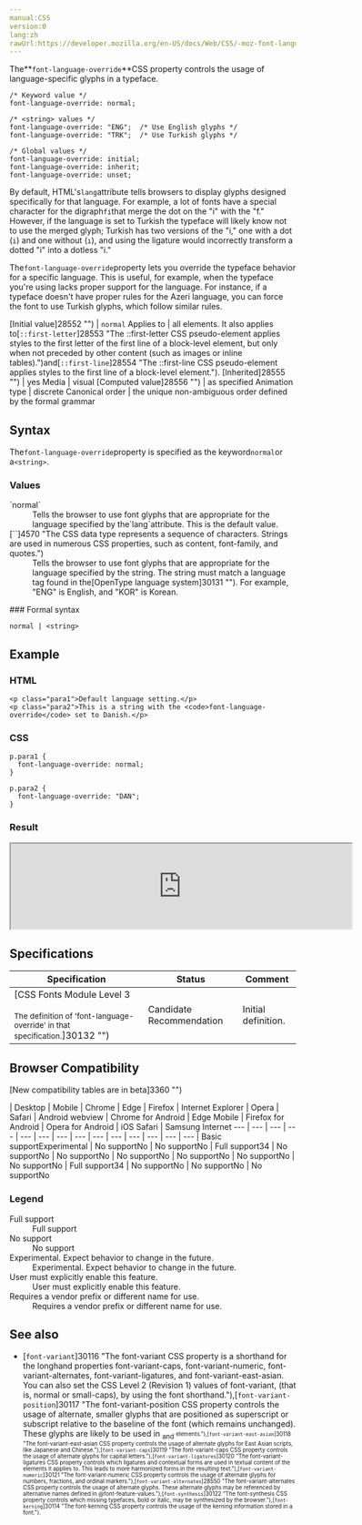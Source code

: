 ```yaml
---
manual:CSS
version:0
lang:zh
rawUrl:https://developer.mozilla.org/en-US/docs/Web/CSS/-moz-font-language-override
---
```






The**`font-language-override`**CSS property controls the usage of language-specific glyphs in a typeface.


```
/* Keyword value */
font-language-override: normal;

/* <string> values */
font-language-override: "ENG";  /* Use English glyphs */
font-language-override: "TRK";  /* Use Turkish glyphs */

/* Global values */
font-language-override: initial;
font-language-override: inherit;
font-language-override: unset;
```


By default, HTML&#39;s`lang`attribute tells browsers to display glyphs designed specifically for that language. For example, a lot of fonts have a special character for the digraph`fi`that merge the dot on the &quot;i&quot; with the &quot;f.&quot; However, if the language is set to Turkish the typeface will likely know not to use the merged glyph; Turkish has two versions of the &quot;i,&quot; one with a dot (`i`) and one without (`ı`), and using the ligature would incorrectly transform a dotted &quot;i&quot; into a dotless &quot;i.&quot;



The`font-language-override`property lets you override the typeface behavior for a specific language. This is useful, for example, when the typeface you&#39;re using lacks proper support for the language. For instance, if a typeface doesn&#39;t have proper rules for the Azeri language, you can force the font to use Turkish glyphs, which follow similar rules.


[Initial value]28552 "") | `normal` 
Applies to | all elements. It also applies to[`::first-letter`]28553 "The ::first-letter CSS pseudo-element applies styles to the first letter of the first line of a block-level element, but only when not preceded by other content (such as images or inline tables).")and[`::first-line`]28554 "The ::first-line CSS pseudo-element applies styles to the first line of a block-level element."). 
[Inherited]28555 "") | yes 
Media | visual 
[Computed value]28556 "") | as specified 
Animation type | discrete 
Canonical order | the unique non-ambiguous order defined by the formal grammar 


## Syntax<a name="Syntax"></a>


The`font-language-override`property is specified as the keyword`normal`or a`<string>`.


### Values<a name="Values"></a>
<dl><dt id=''>`normal`</dt><dd>Tells the browser to use font glyphs that are appropriate for the language specified by the`lang`attribute. This is the default value.</dd><dt id=''>[`<string>`]4570 "The <string> CSS data type represents a sequence of characters. Strings are used in numerous CSS properties, such as content, font-family, and quotes.")</dt><dd>Tells the browser to use font glyphs that are appropriate for the language specified by the string. The string must match a language tag found in the[OpenType language system]30131 ""). For example, &quot;ENG&quot; is English, and &quot;KOR&quot; is Korean.</dd></dl>
### Formal syntax<a name="Formal_syntax"></a>

```
normal | <string>
```

## Example<a name="Example"></a>

### HTML<a name="HTML"></a>

```
<p class="para1">Default language setting.</p>
<p class="para2">This is a string with the <code>font-language-override</code> set to Danish.</p>

```

### CSS<a name="CSS"></a>

```
p.para1 {
  font-language-override: normal;
}

p.para2 {
  font-language-override: "DAN";
}
```

### Result<a name="Result"></a>


<iframe src='https://mdn.mozillademos.org/en-US/docs/Web/CSS/font-language-override$samples/Example?revision=1319161' width='600' height='null'></iframe>



## Specifications<a name="Specifications"></a>

Specification | Status | Comment 
 ---  |  ---  |  ---  | 
[CSS Fonts Module Level 3<br></br><small>The definition of &#39;font-language-override&#39; in that specification.</small>]30132 "") | Candidate Recommendation | Initial definition. 


## Browser Compatibility<a name="Browser_Compatibility"></a>
[New compatibility tables are in beta<i></i>]3360 "")

 | <abbr>Desktop<i></i></abbr> | <abbr>Mobile<i></i></abbr> 
 | <abbr>Chrome<i></i></abbr> | <abbr>Edge<i></i></abbr> | <abbr>Firefox<i></i></abbr> | <abbr>Internet Explorer<i></i></abbr> | <abbr>Opera<i></i></abbr> | <abbr>Safari<i></i></abbr> | <abbr>Android webview<i></i></abbr> | <abbr>Chrome for Android<i></i></abbr> | <abbr>Edge Mobile<i></i></abbr> | <abbr>Firefox for Android<i></i></abbr> | <abbr>Opera for Android<i></i></abbr> | <abbr>iOS Safari<i></i></abbr> | <abbr>Samsung Internet<i></i></abbr> 
 ---  |  ---  |  ---  |  ---  |  ---  |  ---  |  ---  |  ---  |  ---  |  ---  |  ---  |  ---  |  ---  |  ---  | 
Basic support<abbr>Experimental<i></i></abbr> | <abbr>No support</abbr>No | <abbr>No support</abbr>No | <abbr>Full support</abbr>34 | <abbr>No support</abbr>No | <abbr>No support</abbr>No | <abbr>No support</abbr>No | <abbr>No support</abbr>No | <abbr>No support</abbr>No | <abbr>No support</abbr>No | <abbr>Full support</abbr>34 | <abbr>No support</abbr>No | <abbr>No support</abbr>No | <abbr>No support</abbr>No 


### Legend<a name="Legend"></a>
<dl><dt id=''><abbr>Full support</abbr></dt><dd>Full support</dd><dt id=''><abbr>No support</abbr></dt><dd>No support</dd><dt id=''><abbr>Experimental. Expect behavior to change in the future.<i></i></abbr></dt><dd>Experimental. Expect behavior to change in the future.</dd><dt id=''><abbr>User must explicitly enable this feature.<i></i></abbr></dt><dd>User must explicitly enable this feature.</dd><dt id=''><abbr>Requires a vendor prefix or different name for use.<i></i></abbr></dt><dd>Requires a vendor prefix or different name for use.</dd></dl>

## See also<a name="See_also"></a>

* [`font-variant`]30116 "The font-variant CSS property is a shorthand for the longhand properties font-variant-caps, font-variant-numeric, font-variant-alternates, font-variant-ligatures, and font-variant-east-asian. You can also set the CSS Level 2 (Revision 1) values of font-variant, (that is, normal or small-caps), by using the font shorthand."),[`font-variant-position`]30117 "The font-variant-position CSS property controls the usage of alternate, smaller glyphs that are positioned as superscript or subscript relative to the baseline of the font (which remains unchanged). These glyphs are likely to be used in <sub> and <sup> elements."),[`font-variant-east-asian`]30118 "The font-variant-east-asian CSS property controls the usage of alternate glyphs for East Asian scripts, like Japanese and Chinese."),[`font-variant-caps`]30119 "The font-variant-caps CSS property controls the usage of alternate glyphs for capital letters."),[`font-variant-ligatures`]30120 "The font-variant-ligatures CSS property controls which ligatures and contextual forms are used in textual content of the elements it applies to. This leads to more harmonized forms in the resulting text."),[`font-variant-numeric`]30121 "The font-variant-numeric CSS property controls the usage of alternate glyphs for numbers, fractions, and ordinal markers."),[`font-variant-alternates`]28550 "The font-variant-alternates CSS property controls the usage of alternate glyphs. These alternate glyphs may be referenced by alternative names defined in @font-feature-values."),[`font-synthesis`]30122 "The font-synthesis CSS property controls which missing typefaces, bold or italic, may be synthesized by the browser."),[`font-kerning`]30114 "The font-kerning CSS property controls the usage of the kerning information stored in a font.").



